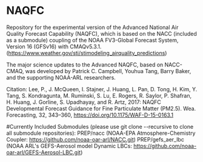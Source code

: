 # NAQFC
Repository for the experimental version of the Advanced National Air Quality Forecast Capability (NAQFC), which is based on the NACC (included as a submodule) coupling of the NOAA FV3-Global Forecast System, Version 16 (GFSv16) with CMAQv5.3.1. 
(https://www.weather.gov/sti/stimodeling_airquality_predictions)

The major science updates to the Advanced NAQFC, based on NACC-CMAQ, was developed by Patrick C. Campbell, Youhua Tang, Barry Baker, and the supporting NOAA-ARL researchers.

Citation:  Lee, P., J. McQueen, I. Stajner, J. Huang, L. Pan, D. Tong, H. Kim, Y. Tang, S. Kondragunta, M. Ruminski, S. Lu, E. Rogers, R. Saylor, P. Shafran, H. Huang, J. Gorline, S. Upadhayay, and R. Artz, 2017: NAQFC Developmental Forecast Guidance for Fine Particulate Matter (PM2.5). Wea. Forecasting, 32, 343–360, https://doi.org/10.1175/WAF-D-15-0163.1  

#Currently Included Submodules (please use git clone --recursive to clone all submodule repositories):
PREP/nacc  (NOAA-EPA Atmosphere-Chemistry Coupler:  https://github.com/noaa-oar-arl/NACC.git)
PREP/gefs_aer_lbc (NOAA ARL's GEFS-Aerosol model Dynamic LBCs:  https://github.com/noaa-oar-arl/GEFS-Aerosol-LBC.git)
